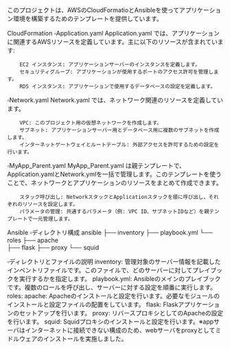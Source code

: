このプロジェクトは、AWSのCloudFormatioとAnsibleを使ってアプリケーション環境を構築するためのテンプレートを提供しています。

CloudFormation
▫️Application.yaml
	Application.yaml では、アプリケーションに関連するAWSリソースを定義しています。主に以下のリソースが含まれています:
		
		EC2 インスタンス: アプリケーションサーバーのインスタンスを定義します。
		セキュリティグループ: アプリケーションが使用するポートのアクセス許可を管理します。
		RDS インスタンス: アプリケーションで使用するデータベースの設定を定義します。

▫️Network.yaml
	Network.yaml では、ネットワーク関連のリソースを定義しています。
		
		VPC: このプロジェクト用の仮想ネットワークを作成します。
		サブネット: アプリケーションサーバー用とデータベース用に複数のサブネットを作成します。
		インターネットゲートウェイとルートテーブル: 外部アクセスを許可するための設定を行います。


▫️MyApp_Parent.yaml
	MyApp_Parent.yaml は親テンプレートで、Application.yamlとNetwork.ymlを一括で管理します。このテンプレートを使うことで、ネットワークとアプリケーションのリソースをまとめて作成できます。
		
		スタック呼び出し: NetworkスタックとApplicationスタックを順に呼び出し、それぞれのリソースを設定します。
		パラメータの管理: 共通するパラメータ（例: VPC ID、サブネットIDなど）を親テンプレートで一元管理します。

Ansible
▫️ディレクトリ構成
ansible
├── inventory
├── playbook.yml
└── roles
    ├── apache   
    ├── flask
    ├── proxy
    └── squid
        
▫️ディレクトリとファイルの説明
inventory: 管理対象のサーバー情報を記載したインベントリファイルです。このファイルで、どのサーバーに対してプレイブックを実行するかを指定します。
playbook.yml: Ansibleのメインのプレイブックです。複数のロールを呼び出し、サーバーに対する設定を順番に実行します。
roles: 
    apache: Apacheのインストールと設定を行います。必要なモジュールのインストールと設定ファイルの配置をしています。
    flask: Flaskアプリケーションのセットアップを行います。
    proxy: リバースプロキシとしてのApacheの設定を行います。
    squid: Squidプロキシのインストールと設定を行います。※appサーバはインターネットに接続できない構成のため、webサーバをproxyとしてミドルウェアのインストールを実施しました。

